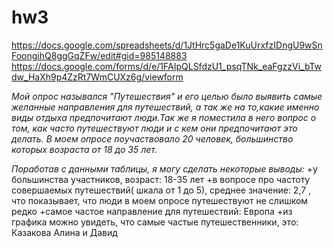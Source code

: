 # hw3
https://docs.google.com/spreadsheets/d/1JtHrc5gaDe1KuUrxfzIDngU9wSnFoongihQ8ggGqZFw/edit#gid=985148883
https://docs.google.com/forms/d/e/1FAIpQLSfdzU1_psqTNk_eaFgzzVi_bTwdw_HaXh9p4ZzRt7WmCUXz6g/viewform

_Мой опрос назывался "Путешествия" и его целью было выявить самые желанные направления для путешествий, а так же на то,какие именно виды отдыха предпочитают люди.Так же я поместила в него вопрос о том, как часто путешествуют люди и с кем они предпочитают это делать. В моем опросе поучаствовало 20 человек, большинство которых возраста от 18 до 35 лет._ 


_Поработав с данными таблицы, я могу сделать некоторые выводы:_
+у большинства участников, возраст: 18-35 лет
+в вопросе про частоту совершаемых путешествий( шкала от 1 до 5), среднее значение: 2,7 , что показывает, что люди в моем опросе путешествуют не слишком редко
+самое частое направление для путешествий: Европа
+из графика можно увидеть, что самые частые путешественники, это: Казакова Алина и Давид
